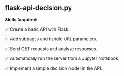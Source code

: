 ## flask-api-decision.py

__Skills Acquired:__

✅ Create a basic API with Flask.

✅ Add subpages and handle URL parameters.

✅ Send GET requests and analyze responses.

✅ Automatically run the server from a Jupyter Notebook.

✅ Implement a simple decision model in the API.
